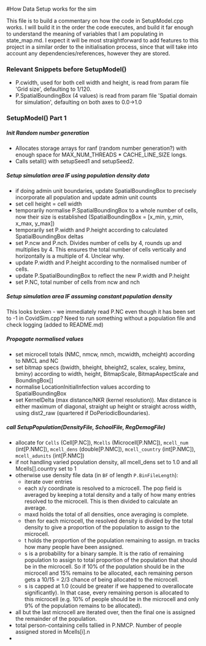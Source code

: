 #How Data Setup works for the sim

This file is to build a commentary on how the code in SetupModel.cpp works.
I will build it in the order the code executes, and build it far enough to understand the meaning of variables that I am populating in state_map.md.
I expect it will be most straightforward to add features to this project in a similar order to the initialisation process, since that will take into account any dependencies/references, however they are stored.

### Relevant Snippets before SetupModel()
- P.cwidth, used for both cell width and height, is read from param file 'Grid size', defaulting to 1/120.
- P.SpatialBoundingBox (4 values) is read from param file 'Spatial domain for simulation', defaulting on both axes to 0.0->1.0

### SetupModel() Part 1

##### Init Random number generation

- Allocates storage arrays for ranf (random number generation?) with enough space for MAX_NUM_THREADS * CACHE_LINE_SIZE longs.
- Calls setall() with setupSeed1 and setupSeed2.

##### Setup simulation area IF using population density data

- if doing admin unit boundaries, update SpatialBoundingBox to precisely incorporate all population and update admin unit counts
- set cell height = cell width
- temporarily normalise P.SpatialBoundingBox to a whole number of cells, now their size is established (SpatialBoundingBox = [x_min, y_min, x_max, y_max])
- temporarily set P.width and P.height according to calculated SpatialBoundingBox deltas
- set P.ncw and P.nch. Divides number of cells by 4, rounds up and multiplies by 4. This ensures the total number of cells vertically and horizontally is a multiple of 4. Unclear why.
- update P.width and P.height according to the normalised number of cells.
- update P.SpatialBoundingBox to reflect the new P.width and P.height
- set P.NC, total number of cells from ncw and nch

##### Setup simulation area IF assuming constant population density

This looks broken - we immediately read P.NC even though it has been set to -1 in CovidSim.cpp?
Need to run something without a population file and check logging (added to README.md)

##### Propagate normalised values

- set microcell totals (NMC, nmcw, nmch, mcwidth, mcheight) according to NMCL and NC
- set bitmap specs (bwidth, bheight, bheight2, scalex, scaley, bminx, bminy) according to width, height, BitmapScale, BitmapAspectScale and BoundingBox[]
- normalise LocationInitialInfection values according to SpatialBoundingBox
- set KernelDelta (max distance/NKR (kernel resolution)). Max distance is either maximum of diagonal, straight up height or straight across width, using dist2_raw (quartered if DoPeriodicBoundaries).

##### call SetupPopulation(DensityFile, SchoolFile, RegDemogFile)

- allocate for `Cells` (Cell[P.NC]), `Mcells` (Microcell[P.NMC]), `mcell_num` (int[P.NMC]), `mcell_dens` (double[P.NMC]), `mcell_country` (int[P.NMC]), `mcell_adunits` (int[P.NMC])
- if not handling varied population density, all mcell_dens set to 1.0 and all Mcells[].country set to 1
- otherwise use density file data (in `BF` of length `P.BinFileLength`):
  - iterate over entries
  - each x/y coordinate is resolved to a microcell. The pop field is averaged by keeping a total density and a tally of how many entries resolved to the microcell. This is then divided to calculate an average.
  - maxd holds the total of all densities, once averaging is complete.
  - then for each microcell, the resolved density is divided by the total density to give a proportion of the population to assign to the microcell.
  - t holds the proportion of the population remaining to assign. m tracks how many people have been assigned.
  - s is a probability for a binary sample. It is the ratio of remaining population to assign to total proportion of the population that should be in the microcell. So if 10% of the population should be in the microcell and 15% remains to be allocated, each remaining person gets a 10/15 = 2/3 chance of being allocated to the microcell.
  - s is capped at 1.0 (could be greater if we happened to overallocate significantly). In that case, every remaining person is allocated to this microcell (e.g. 10% of people should be in the microcell and only 9% of the population remains to be allocated).
- all but the last microcell are iterated over, then the final one is assigned the remainder of the population.
- total person-containing cells tallied in P.NMCP. Number of people assigned stored in Mcells[i].n
- 
